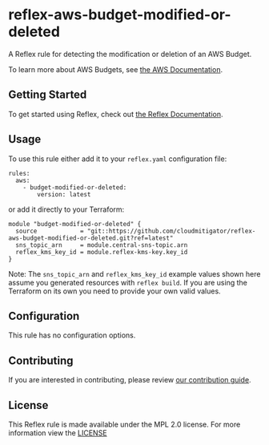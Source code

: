 # reflex-aws-budget-modified-or-deleted
A Reflex rule for detecting the modification or deletion of an AWS Budget.

To learn more about AWS Budgets, see [the AWS Documentation](https://docs.aws.amazon.com/awsaccountbilling/latest/aboutv2/budgets-managing-costs.html).

## Getting Started
To get started using Reflex, check out [the Reflex Documentation](https://docs.cloudmitigator.com/).

## Usage
To use this rule either add it to your `reflex.yaml` configuration file:  
```
rules:
  aws:
    - budget-modified-or-deleted:
        version: latest
```

or add it directly to your Terraform:  
```
module "budget-modified-or-deleted" {
  source            = "git::https://github.com/cloudmitigator/reflex-aws-budget-modified-or-deleted.git?ref=latest"
  sns_topic_arn     = module.central-sns-topic.arn
  reflex_kms_key_id = module.reflex-kms-key.key_id
}
```

Note: The `sns_topic_arn` and `reflex_kms_key_id` example values shown here assume you generated resources with `reflex build`. If you are using the Terraform on its own you need to provide your own valid values.

## Configuration
This rule has no configuration options.

## Contributing
If you are interested in contributing, please review [our contribution guide](https://docs.cloudmitigator.com/about/contributing.html).

## License
This Reflex rule is made available under the MPL 2.0 license. For more information view the [LICENSE](https://github.com/cloudmitigator/reflex-aws-budget-modified-or-deleted/blob/master/LICENSE) 
